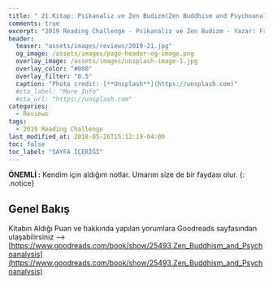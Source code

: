 ```yaml
---
title: " 21.Kitap: Psikanaliz ve Zen Budizm(Zen Buddhism and Psychoanalysis)"
comments: true
excerpt: "2019 Reading Challenge - Psikanaliz ve Zen Budizm - Yazar: Fromm, Erich"
header:
  teaser: "assets/images/reviews/2019-21.jpg"
  og_image: /assets/images/page-header-og-image.png
  overlay_image: /assets/images/unsplash-image-1.jpg
  overlay_color: "#000"
  overlay_filter: "0.5"
  caption: "Photo credit: [**Unsplash**](https://unsplash.com)"
  #cta_label: "More Info"
  #cta_url: "https://unsplash.com"
categories:
  - Reviews
tags:
  - 2019 Reading Challenge
last_modified_at: 2018-05-26T15:12:19-04:00
toc: false
toc_label: "SAYFA İÇERİĞİ"
---
```




**ÖNEMLİ :** Kendim için aldığım notlar. Umarım size de bir faydası olur.
{: .notice}

## Genel Bakış

Kitabın Aldığı Puan ve hakkında yapılan yorumlara Goodreads sayfasından ulaşabilirsiniz --> [https://www.goodreads.com/book/show/25493.Zen_Buddhism_and_Psychoanalysis](https://www.goodreads.com/book/show/25493.Zen_Buddhism_and_Psychoanalysis)
